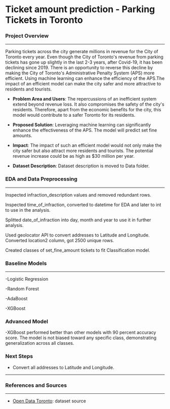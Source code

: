 # Ticket amount prediction - Parking Tickets in Toronto

### Project Overview
---
Parking tickets across the city generate millions in revenue for the City of Toronto every year. Even though the City of Toronto's revenue from parking tickets has gone up slightly in the last 2-3 years, after Covid-19, it has been declining since 2019. There is an opportunity to reverse this decline by making the City of Toronto's Administrative Penalty System (APS) more efficient. Using machine learning can enhance the efficiency of the APS.The impact of an efficient model can make the city safer and more attractive to residents and tourists. 

- **Problem Area and Users**: The repercussions of an inefficient system extend beyond revenue loss. It also compromises the safety of the city's residents. Therefore, apart from the economic benefits for the city, this model would contribute to a safer Toronto for its residents.

- **Proposed Solution**: Leveraging machine learning can significantly enhance the effectiveness of the APS. The model will predict set fine amounts.

- **Impact**: The impact of such an efficient model would not only make the city safer but also attract more residents and tourists. The potential revenue increase could be as high as $30 million per year. 

- **Dataset Description**: Dataset description is moved to Data folder.

### EDA and Data Preprocessing
---

Inspected infraction_description values and removed redundant rows.

Inspected time_of_infraction, converted to datetime for EDA and later to int to use in the analysis.

Splitted date_of_infraction into day, month and year to use it in further analysis.

Used geolocator API to convert addresses to Latitude and Longitude. Converted location2 column, got 2500 unique rows.

Created classes of set_fine_amount tickets to fit Classification model.


### Baseline Models
---
-Logistic Regression

-Random Forest

-AdaBoost

-XGBoost

### Advanced Model

-XGBoost performed better than other models with 90 percent accuracy score. The model is not biased toward any specific class, demonstrating generalization across all classes.

### Next Steps
- Convert all addresses to Latitude and Longitude.

---

### References and Sources
---

- [Open Data Toronto](https://open.toronto.ca/dataset/parking-tickets/): dataset source

